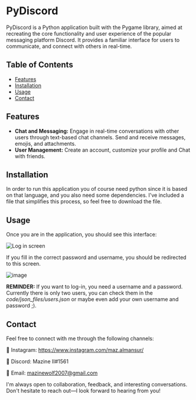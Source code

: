 # PyDiscord

PyDiscord is a Python application built with the Pygame library, aimed at recreating the core functionality and user experience of the popular messaging platform Discord. It provides a familiar interface for users to communicate, and connect with others in real-time.

## Table of Contents

- [Features](#features)
- [Installation](#installation)
- [Usage](#usage)
- [Contact](#contact)

## Features

- **Chat and Messaging:** Engage in real-time conversations with other users through text-based chat channels. Send and receive messages, emojis, and attachments.
- **User Management:** Create an account, customize your profile and Chat with friends.


## Installation

In order to run this application you of course need python since it is based on that language, and you also need some dependencies. I've included a file that simplifies this process, so feel free to download the file.

## Usage

Once you are in the application, you should see this interface:

![Log in screen](https://github.com/mazineZ/Discord-remake/assets/103586564/eb90cc42-4e94-4087-bf78-b19f17db84ec)

If you fill in the correct password and username, you should be redirected to this screen.

![image](https://github.com/mazineZ/Discord-remake/assets/103586564/fcea220d-9655-4670-ab86-0a4cec1d105d)

**REMINDER:** If you want to log-in, you need a username and a password. Currently there is only two users, you can check them in the *code/json_files/users.json* or maybe even add your own username and password ;).

## Contact

Feel free to connect with me through the following channels:

🌟 Instagram: https://www.instagram.com/maz.almansur/

🔔 Discord: Mazine II#1561

📧 Email: mazinewolf2007@gmail.com

I'm always open to collaboration, feedback, and interesting conversations. Don't hesitate to reach out—I look forward to hearing from you!

